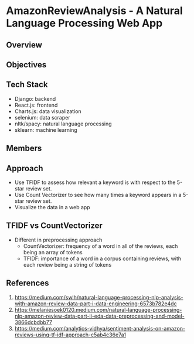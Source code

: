 # AmazonReviewAnalysis - A Natural Language Processing Web App

Overview
---


Objectives
---


Tech Stack
---
- Django: backend
- React.js: frontend
- Charts.js: data visualization
- selenium: data scraper
- nltk/spacy: natural language processing
- sklearn: machine learning


Members
---


Approach
---
- Use TFIDF to assess how relevant a keyword is with respect to the 5-star review set.
- Use Count Vectorizer to see how many times a keyword appears in a 5-star review set.
- Visualize the data in a web app

TFIDF vs CountVectorizer
---
- Different in preprocessing approach
  - CountVectorizer: frequency of a word in all of the reviews, each being an array of tokens
  - TFIDF: importance of a word in a corpus containing reviews, with each review being a string of tokens


References
---
1. https://medium.com/swlh/natural-language-processing-nlp-analysis-with-amazon-review-data-part-i-data-engineering-6573b782e4dc
2. https://melaniesoek0120.medium.com/natural-language-processing-nlp-amazon-review-data-part-ii-eda-data-preprocessing-and-model-3866dcbdbb77
3. https://medium.com/analytics-vidhya/sentiment-analysis-on-amazon-reviews-using-tf-idf-approach-c5ab4c36e7a1
